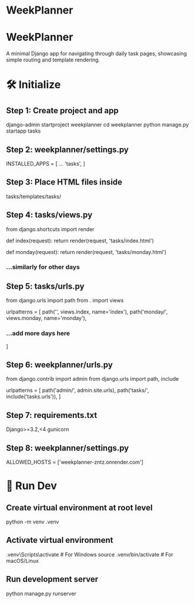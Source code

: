 # WeekPlanner

# WeekPlanner

A minimal Django app for navigating through daily task pages, showcasing simple routing and template rendering.

# 🛠️ Initialize

## Step 1: Create project and app

django-admin startproject weekplanner
cd weekplanner
python manage.py startapp tasks

## Step 2: weekplanner/settings.py

INSTALLED_APPS = [
...
'tasks',
]

## Step 3: Place HTML files inside

tasks/templates/tasks/

## Step 4: tasks/views.py

from django.shortcuts import render

def index(request):
return render(request, 'tasks/index.html')

def monday(request):
return render(request, 'tasks/monday.html')

### ...similarly for other days

## Step 5: tasks/urls.py

from django.urls import path
from . import views

urlpatterns = [
path('', views.index, name='index'),
path('monday/', views.monday, name='monday'),

### ...add more days here

]

## Step 6: weekplanner/urls.py

from django.contrib import admin
from django.urls import path, include

urlpatterns = [
path('admin/', admin.site.urls),
path('tasks/', include('tasks.urls')),
]

## Step 7: requirements.txt

Django>=3.2,<4
gunicorn

## Step 8: weekplanner/settings.py

ALLOWED_HOSTS = ['weekplanner-zntz.onrender.com']

# 🚀 Run Dev

## Create virtual environment at root level

python -m venv .venv

## Activate virtual environment

.venv\Scripts\activate # For Windows
source .venv/bin/activate # For macOS/Linux

## Run development server

python manage.py runserver

